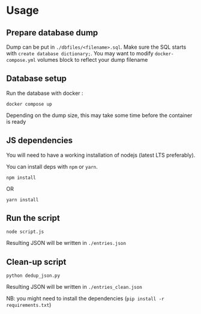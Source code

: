 # Usage

## Prepare database dump

Dump can be put in `./dbfiles/<filename>.sql`. Make sure the SQL starts with `create database dictionary;`.
You may want to modify `docker-compose.yml` volumes block to reflect your dump filename

## Database setup

Run the database with docker :

```
docker compose up
```

Depending on the dump size, this may take some time before the container is ready

## JS dependencies

You will need to have a working installation of nodejs (latest LTS preferably).

You can install deps with `npm` or `yarn`.

```
npm install
```

OR

```
yarn install
```

## Run the script

`node script.js`

Resulting JSON will be written in `./entries.json`

## Clean-up script

`python dedup_json.py`

Resulting JSON will be written in `./entries_clean.json`

NB: you might need to install the dependencies (`pip install -r requirements.txt`)
